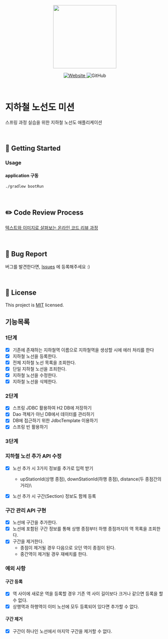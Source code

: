 <p align="center">
    <img width="200px;" src="https://raw.githubusercontent.com/woowacourse/atdd-subway-admin-frontend/master/images/main_logo.png"/>
</p>
<p align="center">
  <a href="https://techcourse.woowahan.com/c/Dr6fhku7" alt="woowacourse subway">
    <img alt="Website" src="https://img.shields.io/website?url=https%3A%2F%2Fedu.nextstep.camp%2Fc%2FR89PYi5H">
  </a>
  <img alt="GitHub" src="https://img.shields.io/github/license/woowacourse/atdd-subway-map">
</p>

<br>

# 지하철 노선도 미션
스프링 과정 실습을 위한 지하철 노선도 애플리케이션

<br>

## 🚀 Getting Started
### Usage
#### application 구동
```
./gradlew bootRun
```
<br>

## ✏️ Code Review Process
[텍스트와 이미지로 살펴보는 온라인 코드 리뷰 과정](https://github.com/next-step/nextstep-docs/tree/master/codereview)

<br>

## 🐞 Bug Report

버그를 발견한다면, [Issues](https://github.com/woowacourse/atdd-subway-map/issues) 에 등록해주세요 :)

<br>

## 📝 License

This project is [MIT](https://github.com/woowacourse/atdd-subway-map/blob/master/LICENSE) licensed.


## 기능목록
### 1단계
- [x] 기존에 존재하는 지하철역 이름으로 지하철역을 생성할 시에 에러 처리를 한다
- [x] 지하철 노선을 등록한다.
- [x] 전체 지하철 노선 목록을 조회한다. 
- [x] 단일 지하철 노선을 조죄한다.
- [x] 지하철 노선을 수정한다.
- [x] 지하철 노선을 삭제한다.

### 2단계
- [x] 스프링 JDBC 활용하여 H2 DB에 저장하기
- [x] Dao 객체가 아닌 DB에서 데이터를 관리하기
- [x] DB에 접근하기 위한 JdbcTemplate 이용하기 
- [x] 스프링 빈 활용하기

### 3단계 
### 지하철 노선 추가 API 수정
- [x] 노선 추가 시 3가지 정보를 추가로 입력 받기 
    - upStationId(상행 종점), downStationId(하행 종점), distance(두 종점간의 거리)\
    
- [x] 노선 추가 시 구간(Section) 정보도 함께 등록
### 구간 관리 API 구현
- [x] 노선에 구간을 추가한다. 
- [x] 노선에 포함된 구간 정보를 통해 상행 종점부터 하행 종점까지의 역 목록을 조회한다.
- [x] 구간을 제거한다. 
    - 종점이 제거될 경우 다음으로 오던 역이 종점이 된다. 
    - 중간역이 제거될 경우 재배치를 한다. 

### 예외 사항 
#### 구간 등록 
- [x] 역 사이에 새로운 역을 등록할 경우 기존 역 사이 길이보다 크거나 같으면 등록을 할 수 없다. 
- [x] 상행역과 하행역이 이미 노선에 모두 등록되어 있다면 추가할 수 없다.
#### 구간 제거
- [x] 구간이 하나인 노선에서 마지막 구간을 제거할 수 없다. 

